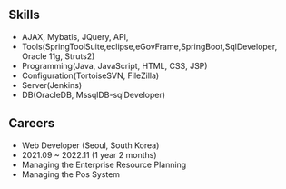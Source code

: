 <h2>Skills</h2>
<ul dir="auto">
<li>AJAX, Mybatis, JQuery, API, </li>
<li>Tools(SpringToolSuite,eclipse,eGovFrame,SpringBoot,SqlDeveloper, Oracle 11g, Struts2)</li>
<li>Programming(Java, JavaScript, HTML, CSS, JSP)</li>
<li>Configuration(TortoiseSVN, FileZilla)</li>
<li>Server(Jenkins)</li>
<li>DB(OracleDB, MssqlDB-sqlDeveloper)</li>
</ul>

<h2>Careers</h2>
<ul dir="auto">
<li>Web Developer (Seoul, South Korea)</li>
<li>2021.09 ~ 2022.11 (1 year 2 months)</li>
<li>Managing the Enterprise Resource Planning</li>
<li>Managing the Pos System</li>
</ul>
<!--
- 🔭 I’m currently working on ...
- 🌱 I’m currently learning ...
- 👯 I’m looking to collaborate on ...
- 🤔 I’m looking for help with ...
- 💬 Ask me about ...
- 📫 How to reach me: ...
- 😄 Pronouns: ...
- ⚡ Fun fact: ...
-->
